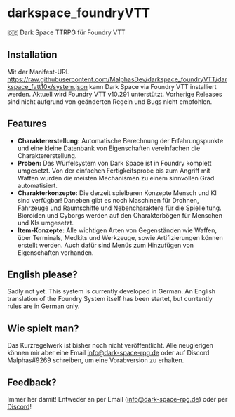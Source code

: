# darkspace_foundryVTT

:de: Dark Space TTRPG für Foundry VTT

## Installation

Mit der Manifest-URL https://raw.githubusercontent.com/MalphasDev/darkspace_foundryVTT/darkspace_fvtt10x/system.json kann Dark Space via Foundry VTT installiert werden. Aktuell wird Foundry VTT v10.291 unterstützt.
Vorherige Releases sind nicht aufgrund von geänderten Regeln und Bugs nicht empfohlen.

## Features
- **Charaktererstellung:** Automatische Berechnung der Erfahrungspunkte und eine kleine Datenbank von Eigenschaften vereinfachen die Charaktererstellung.
- **Proben:** Das Würfelsystem von Dark Space ist in Foundry komplett umgesetzt. Von der einfachen Fertigkeitsprobe bis zum Angriff mit Waffen wurden die meisten Mechanismen zu einem sinnvollen Grad automatisiert.
- **Charakterkonzepte:** Die derzeit spielbaren Konzepte Mensch und KI sind verfügbar! Daneben gibt es noch Maschinen für Drohnen, Fahrzeuge und Raumschiffe und Nebencharaktere für die Spielleitung. Bioroiden und Cyborgs werden auf den Charakterbögen für Menschen und KIs umgesetzt.
- **Item-Konzepte:** Alle wichtigen Arten von Gegenständen wie Waffen, über Terminals, Medkits und Werkzeuge, sowie Artifizierungen können erstellt werden. Auch dafür sind Menüs zum Hinzufügen von Eigenschaften vorhanden.

## English please?

Sadly not yet. This system is currently developed in German. An English translation of the Foundry System itself has been startet, but currtently rules are in German only.

##  Wie spielt man?

Das Kurzregelwerk ist bisher noch nicht veröffentlicht. Alle neugierigen können mir aber eine Email info@dark-space-rpg.de oder auf Discord Malphas#9269 schreiben, um eine Vorabversion zu erhalten.

## Feedback?
Immer her damit! Entweder an per Email (info@dark-space-rpg.de) oder per [Discord](https://discord.gg/jaVvtDeuDf)!